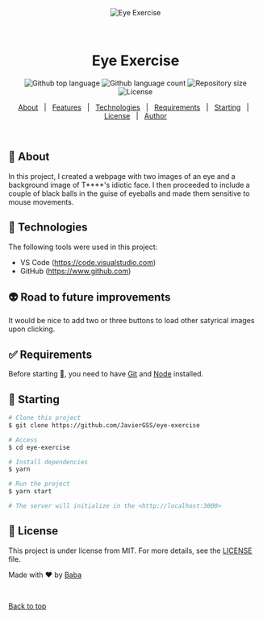 <div align="center" id="top"> 
  <img src="./.github/app.gif" alt="Eye Exercise" />

  &#xa0;

  <!-- <a href="https://eyeexercise.netlify.app">Demo</a> -->
</div>

<h1 align="center">Eye Exercise</h1>

<p align="center">
  <img alt="Github top language" src="https://img.shields.io/github/languages/top/JavierGSS/eye-exercise?color=56BEB8">

  <img alt="Github language count" src="https://img.shields.io/github/languages/count/JavierGSS/eye-exercise?color=56BEB8">

  <img alt="Repository size" src="https://img.shields.io/github/repo-size/JavierGSS/eye-exercise?color=56BEB8">

  <img alt="License" src="https://img.shields.io/github/license/JavierGSS/eye-exercise?color=56BEB8">

  <!-- <img alt="Github issues" src="https://img.shields.io/github/issues/JavierGSS/eye-exercise?color=56BEB8" /> -->

  <!-- <img alt="Github forks" src="https://img.shields.io/github/forks/JavierGSS/eye-exercise?color=56BEB8" /> -->

  <!-- <img alt="Github stars" src="https://img.shields.io/github/stars/JavierGSS/eye-exercise?color=56BEB8" /> -->
</p>

<!-- Status -->

<!-- <h4 align="center"> 
	🚧  Eye Exercise 🚀 Under construction...  🚧
</h4> 

<hr> -->

<p align="center">
  <a href="#dart-about">About</a> &#xa0; | &#xa0; 
  <a href="#sparkles-features">Features</a> &#xa0; | &#xa0;
  <a href="#rocket-technologies">Technologies</a> &#xa0; | &#xa0;
  <a href="#white_check_mark-requirements">Requirements</a> &#xa0; | &#xa0;
  <a href="#checkered_flag-starting">Starting</a> &#xa0; | &#xa0;
  <a href="#memo-license">License</a> &#xa0; | &#xa0;
  <a href="https://github.com/JavierGSS" target="_blank">Author</a>
</p>

<br>

## :dart: About ##

In this project, I created a webpage with two images of an eye and a background image of T****'s idiotic face. I then proceeded to include a couple of black balls in the guise of eyeballs and made them sensitive to mouse movements. 

## :rocket: Technologies ##

The following tools were used in this project:

- VS Code (https://code.visualstudio.com)
- GitHub (https://www.github.com)

## :alien: Road to future improvements ##

It would be nice to add two or three buttons to load other satyrical images upon clicking.

## :white_check_mark: Requirements ##

Before starting :checkered_flag:, you need to have [Git](https://git-scm.com) and [Node](https://nodejs.org/en/) installed.

## :checkered_flag: Starting ##

```bash
# Clone this project
$ git clone https://github.com/JavierGSS/eye-exercise

# Access
$ cd eye-exercise

# Install dependencies
$ yarn

# Run the project
$ yarn start

# The server will initialize in the <http://localhost:3000>
```

## :memo: License ##

This project is under license from MIT. For more details, see the [LICENSE](LICENSE) file.


Made with :heart: by <a href="https://github.com/JavierGSS" target="_blank">Baba</a>

&#xa0;

<a href="#top">Back to top</a>

